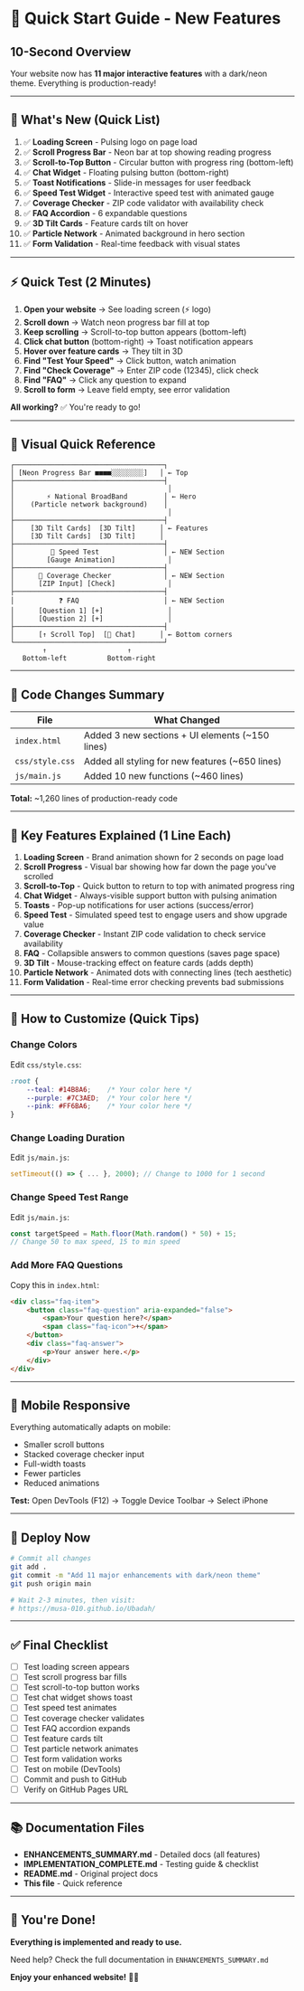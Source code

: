 # 🚀 Quick Start Guide - New Features

## 10-Second Overview
Your website now has **11 major interactive features** with a dark/neon theme. Everything is production-ready!

---

## 🎯 What's New (Quick List)

1. ✅ **Loading Screen** - Pulsing logo on page load
2. ✅ **Scroll Progress Bar** - Neon bar at top showing reading progress
3. ✅ **Scroll-to-Top Button** - Circular button with progress ring (bottom-left)
4. ✅ **Chat Widget** - Floating pulsing button (bottom-right)
5. ✅ **Toast Notifications** - Slide-in messages for user feedback
6. ✅ **Speed Test Widget** - Interactive speed test with animated gauge
7. ✅ **Coverage Checker** - ZIP code validator with availability check
8. ✅ **FAQ Accordion** - 6 expandable questions
9. ✅ **3D Tilt Cards** - Feature cards tilt on hover
10. ✅ **Particle Network** - Animated background in hero section
11. ✅ **Form Validation** - Real-time feedback with visual states

---

## ⚡ Quick Test (2 Minutes)

1. **Open your website** → See loading screen (⚡ logo)
2. **Scroll down** → Watch neon progress bar fill at top
3. **Keep scrolling** → Scroll-to-top button appears (bottom-left)
4. **Click chat button** (bottom-right) → Toast notification appears
5. **Hover over feature cards** → They tilt in 3D
6. **Find "Test Your Speed"** → Click button, watch animation
7. **Find "Check Coverage"** → Enter ZIP code (12345), click check
8. **Find "FAQ"** → Click any question to expand
9. **Scroll to form** → Leave field empty, see error validation

**All working?** ✅ You're ready to go!

---

## 🎨 Visual Quick Reference

```
┌─────────────────────────────────────┐
│ [Neon Progress Bar ■■■■░░░░░░░░]   │ ← Top
├─────────────────────────────────────┤
│                                      │
│        ⚡ National BroadBand         │ ← Hero
│    (Particle network background)    │
│                                      │
├─────────────────────────────────────┤
│    [3D Tilt Cards]  [3D Tilt]      │ ← Features
│    [3D Tilt Cards]  [3D Tilt]      │
├─────────────────────────────────────┤
│         🚀 Speed Test                │ ← NEW Section
│        [Gauge Animation]             │
├─────────────────────────────────────┤
│      📍 Coverage Checker             │ ← NEW Section
│      [ZIP Input] [Check]             │
├─────────────────────────────────────┤
│           ❓ FAQ                     │ ← NEW Section
│      [Question 1] [+]                │
│      [Question 2] [+]                │
├─────────────────────────────────────┤
│      [↑ Scroll Top]  [💬 Chat]      │ ← Bottom corners
└─────────────────────────────────────┘
        ↑                    ↑
   Bottom-left          Bottom-right
```

---

## 📝 Code Changes Summary

| File | What Changed |
|------|--------------|
| `index.html` | Added 3 new sections + UI elements (~150 lines) |
| `css/style.css` | Added all styling for new features (~650 lines) |
| `js/main.js` | Added 10 new functions (~460 lines) |

**Total:** ~1,260 lines of production-ready code

---

## 🎯 Key Features Explained (1 Line Each)

1. **Loading Screen** - Brand animation shown for 2 seconds on page load
2. **Scroll Progress** - Visual bar showing how far down the page you've scrolled
3. **Scroll-to-Top** - Quick button to return to top with animated progress ring
4. **Chat Widget** - Always-visible support button with pulsing animation
5. **Toasts** - Pop-up notifications for user actions (success/error)
6. **Speed Test** - Simulated speed test to engage users and show upgrade value
7. **Coverage Checker** - Instant ZIP code validation to check service availability
8. **FAQ** - Collapsible answers to common questions (saves page space)
9. **3D Tilt** - Mouse-tracking effect on feature cards (adds depth)
10. **Particle Network** - Animated dots with connecting lines (tech aesthetic)
11. **Form Validation** - Real-time error checking prevents bad submissions

---

## 🔧 How to Customize (Quick Tips)

### Change Colors
Edit `css/style.css`:
```css
:root {
    --teal: #14B8A6;    /* Your color here */
    --purple: #7C3AED;  /* Your color here */
    --pink: #FF6BA6;    /* Your color here */
}
```

### Change Loading Duration
Edit `js/main.js`:
```javascript
setTimeout(() => { ... }, 2000); // Change to 1000 for 1 second
```

### Change Speed Test Range
Edit `js/main.js`:
```javascript
const targetSpeed = Math.floor(Math.random() * 50) + 15; 
// Change 50 to max speed, 15 to min speed
```

### Add More FAQ Questions
Copy this in `index.html`:
```html
<div class="faq-item">
    <button class="faq-question" aria-expanded="false">
        <span>Your question here?</span>
        <span class="faq-icon">+</span>
    </button>
    <div class="faq-answer">
        <p>Your answer here.</p>
    </div>
</div>
```

---

## 📱 Mobile Responsive

Everything automatically adapts on mobile:
- Smaller scroll buttons
- Stacked coverage checker input
- Full-width toasts
- Fewer particles
- Reduced animations

**Test:** Open DevTools (F12) → Toggle Device Toolbar → Select iPhone

---

## 🚀 Deploy Now

```bash
# Commit all changes
git add .
git commit -m "Add 11 major enhancements with dark/neon theme"
git push origin main

# Wait 2-3 minutes, then visit:
# https://musa-010.github.io/Ubadah/
```

---

## ✅ Final Checklist

- [ ] Test loading screen appears
- [ ] Test scroll progress bar fills
- [ ] Test scroll-to-top button works
- [ ] Test chat widget shows toast
- [ ] Test speed test animates
- [ ] Test coverage checker validates
- [ ] Test FAQ accordion expands
- [ ] Test feature cards tilt
- [ ] Test particle network animates
- [ ] Test form validation works
- [ ] Test on mobile (DevTools)
- [ ] Commit and push to GitHub
- [ ] Verify on GitHub Pages URL

---

## 📚 Documentation Files

- **ENHANCEMENTS_SUMMARY.md** - Detailed docs (all features)
- **IMPLEMENTATION_COMPLETE.md** - Testing guide & checklist
- **README.md** - Original project docs
- **This file** - Quick reference

---

## 🎉 You're Done!

**Everything is implemented and ready to use.**

Need help? Check the full documentation in `ENHANCEMENTS_SUMMARY.md`

**Enjoy your enhanced website!** 🚀✨
